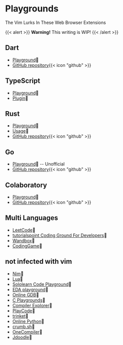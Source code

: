 # Playgrounds

The Vim Lurks In These Web Browser Extensions 

{{< alert >}}
**Warning!** This writing is WIP!
{{< /alert >}}

## Dart

- [Playground](https://dartpad.dev/):link:
- [GitHub repository](https://github.com/dart-lang/dart-pad){{< icon "github" >}}

## TypeScript 

- [Playground](https://www.typescriptlang.org/play):link:
- [Plugin](https://www.npmjs.com/package/ts-playground-plugin-vim):link:

## Rust

- [Playground](https://play.rust-lang.org/):link:
- [Usage](https://play.rust-lang.org/help#features-customization):link:
- [GitHub repository](https://github.com/integer32llc/rust-playground){{< icon "github" >}}

## Go

- [Playground](https://goplay.tools/):link: -- Unofficial
- [GitHub repository](https://github.com/x1unix/go-playground){{< icon "github" >}}

## Colaboratory

- [Playground](https://colab.research.google.com/):link:
- [GitHub repository](https://github.com/googlecolab){{< icon "github" >}}

## Multi Languages

- [LeetCode](https://leetcode.com/playground/new/empty):link:
- [tutorialspoint Coding Ground For Developers](https://www.tutorialspoint.com/codingground.htm):link:
- [Wandbox](https://wandbox.org/):link:
- [CodingGame](https://www.codingame.com/ide/puzzle/onboarding):link:

## not infected with vim

- [Nim](https://play.nim-lang.org/):link:
- [Lua](https://www.lua.org/demo.html):link:
- [Sololearn Code Playground](https://www.sololearn.com/compiler-playground):link:
- [EDA playground](https://edaplayground.com/):link:
- [Online GDB](https://www.onlinegdb.com/):link:
- [C Playgrounds](https://cplayground.com/):link:
- [Compiler Explorer](https://godbolt.org/):link:
- [PlayCode](https://xyynext.xyz/playcode/):link:
- [trinket](https://trinket.io/):link:
- [Online Python](https://www.online-python.com/):link:
- [crumb.sh](https://crumb.sh/):link:
- [OneCompiler](https://onecompiler.com/):link:
- [Jdoodle](https://www.jdoodle.com/):link:
